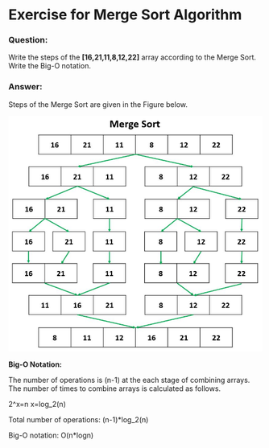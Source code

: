# Exercise for Merge Sort Algorithm

### Question:

Write the steps of the **[16,21,11,8,12,22]** array according to the Merge Sort.
Write the Big-O notation.

### Answer:

Steps of the Merge Sort are given in the Figure below.

![Merge](https://raw.githubusercontent.com/daghangunhan/Kodluyoruz_MergeSort/main/visuals/Merge.JPG)

**Big-O Notation:**

The number of operations is (n-1) at the each stage of combining arrays.
The number of times to combine arrays is calculated as follows.

2^x=n 
x=log_2(n)

Total number of operations: (n-1)*log_2(n)

Big-O notation: O(n*logn)
